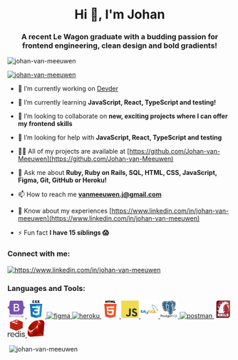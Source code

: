 <h1 align="center">Hi 👋, I'm Johan</h1>
<h3 align="center">A recent Le Wagon graduate with a budding passion for frontend engineering, clean design and bold gradients!</h3>

<p align="left"> <img src="https://komarev.com/ghpvc/?username=johan-van-meeuwen&label=Profile%20views&color=0e75b6&style=flat" alt="johan-van-meeuwen" /> </p>

<p align="left"> <a href="https://github.com/ryo-ma/github-profile-trophy"><img src="https://github-profile-trophy.vercel.app/?username=johan-van-meeuwen" alt="johan-van-meeuwen" /></a> </p>

- 🔭 I’m currently working on [Devder](https://github.com/DUBIHUBI/devder)

- 🌱 I’m currently learning **JavaScript, React, TypeScript and testing!**

- 👯 I’m looking to collaborate on **new, exciting projects where I can offer my frontend skills**

- 🤝 I’m looking for help with **JavaScript, React, TypeScript and testing**

- 👨‍💻 All of my projects are available at [https://github.com/Johan-van-Meeuwen](https://github.com/Johan-van-Meeuwen)

- 💬 Ask me about **Ruby, Ruby on Rails, SQL, HTML, CSS, JavaScript, Figma, Git, GitHub or Heroku!**

- 📫 How to reach me **vanmeeuwen.j@gmail.com**

- 📄 Know about my experiences [https://www.linkedin.com/in/johan-van-meeuwen](https://www.linkedin.com/in/johan-van-meeuwen)

- ⚡ Fun fact **I have 15 siblings 😱**

<h3 align="left">Connect with me:</h3>
<p align="left">
<a href="https://www.linkedin.com/in/johan-van-meeuwen" target="blank"><img align="center" src="https://raw.githubusercontent.com/rahuldkjain/github-profile-readme-generator/master/src/images/icons/Social/linked-in-alt.svg" alt="https://www.linkedin.com/in/johan-van-meeuwen" height="30" width="40" /></a>
</p>

<h3 align="left">Languages and Tools:</h3>
<p align="left"> <a href="https://getbootstrap.com" target="_blank" rel="noreferrer"> <img src="https://raw.githubusercontent.com/devicons/devicon/master/icons/bootstrap/bootstrap-plain-wordmark.svg" alt="bootstrap" width="40" height="40"/> </a> <a href="https://www.w3schools.com/css/" target="_blank" rel="noreferrer"> <img src="https://raw.githubusercontent.com/devicons/devicon/master/icons/css3/css3-original-wordmark.svg" alt="css3" width="40" height="40"/> </a> <a href="https://www.figma.com/" target="_blank" rel="noreferrer"> <img src="https://www.vectorlogo.zone/logos/figma/figma-icon.svg" alt="figma" width="40" height="40"/> </a> <a href="https://heroku.com" target="_blank" rel="noreferrer"> <img src="https://www.vectorlogo.zone/logos/heroku/heroku-icon.svg" alt="heroku" width="40" height="40"/> </a> <a href="https://www.w3.org/html/" target="_blank" rel="noreferrer"> <img src="https://raw.githubusercontent.com/devicons/devicon/master/icons/html5/html5-original-wordmark.svg" alt="html5" width="40" height="40"/> </a> <a href="https://developer.mozilla.org/en-US/docs/Web/JavaScript" target="_blank" rel="noreferrer"> <img src="https://raw.githubusercontent.com/devicons/devicon/master/icons/javascript/javascript-original.svg" alt="javascript" width="40" height="40"/> </a> <a href="https://www.mysql.com/" target="_blank" rel="noreferrer"> <img src="https://raw.githubusercontent.com/devicons/devicon/master/icons/mysql/mysql-original-wordmark.svg" alt="mysql" width="40" height="40"/> </a> <a href="https://www.postgresql.org" target="_blank" rel="noreferrer"> <img src="https://raw.githubusercontent.com/devicons/devicon/master/icons/postgresql/postgresql-original-wordmark.svg" alt="postgresql" width="40" height="40"/> </a> <a href="https://postman.com" target="_blank" rel="noreferrer"> <img src="https://www.vectorlogo.zone/logos/getpostman/getpostman-icon.svg" alt="postman" width="40" height="40"/> </a> <a href="https://rubyonrails.org" target="_blank" rel="noreferrer"> <img src="https://raw.githubusercontent.com/devicons/devicon/master/icons/rails/rails-original-wordmark.svg" alt="rails" width="40" height="40"/> </a> <a href="https://redis.io" target="_blank" rel="noreferrer"> <img src="https://raw.githubusercontent.com/devicons/devicon/master/icons/redis/redis-original-wordmark.svg" alt="redis" width="40" height="40"/> </a> <a href="https://www.ruby-lang.org/en/" target="_blank" rel="noreferrer"> <img src="https://raw.githubusercontent.com/devicons/devicon/master/icons/ruby/ruby-original.svg" alt="ruby" width="40" height="40"/> </a> </p>


<p>&nbsp;<img align="center" src="https://github-readme-stats.vercel.app/api?username=johan-van-meeuwen&show_icons=true&locale=en" alt="johan-van-meeuwen" /></p>
